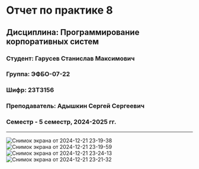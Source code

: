 # Отчет по практике 8
## Дисциплина: Программирование корпоративных систем
### Студент: Гарусев Станислав Максимович
### Группа: ЭФБО-07-22
### Шифр: 23Т3156
### Преподаватель: Адышкин Сергей Сергеевич
### Семестр - 5 семестр, 2024-2025 гг.
_____
![Снимок экрана от 2024-12-21 23-19-38](https://github.com/user-attachments/assets/92ac264f-66ab-42d0-b529-d3452bf3c74e)
![Снимок экрана от 2024-12-21 23-19-59](https://github.com/user-attachments/assets/62e03bbd-eb10-4dd8-aace-9cf47709caff)
![Снимок экрана от 2024-12-21 23-24-13](https://github.com/user-attachments/assets/a260c9b2-2315-4882-ae73-5d1ca5848cc1)
![Снимок экрана от 2024-12-21 23-21-32](https://github.com/user-attachments/assets/abb1d56d-895e-47cf-aa27-bce5f8c733b9)
